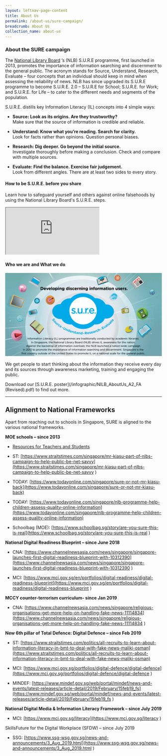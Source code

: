 ```yaml
---
layout: leftnav-page-content
title: About Us
permalink: /about-us/sure-campaign/
breadcrumb: About Us
collection_name: about-us
---
```


### **About the SURE campaign**

The  [National Library Board](http://www.nlb.gov.sg/) ’s (NLB) S.U.R.E programme, first launched in 2013, promotes the importance of information searching and discernment to the general public. The acronym stands for Source, Understand, Research, Evaluate – four concepts that an individual should keep in mind when assessing the reliability of news. NLB has since upgraded its S.U.R.E programme to become S.U.R.E. 2.0 – S.U.R.E for School; S.U.R.E. for Work; and S.U.R.E. for Life – to cater to the different needs and segments of the population.

 S.U.R.E. distills key Information Literacy (IL) concepts into 4 simple ways:

* **Source: Look as its origins. Are they trustworthy?**
  <br>Make sure that the source of information is credible and reliable.</br>
  
* **Understand: Know what you’re reading. Search for clarity.**
  <br>Look for facts rather than opinions. Question personal biases.</br>
  

* **Research: Dig deeper. Go beyond the initial source.**
<br>  Investigate thoroughly before making a conclusion. Check and compare with multiple sources.</br>

  
* **Evaluate: Find the balance. Exercise fair judgement.**
  <br>Look from different angles. There are at least two sides to every story.</br>



#### How to be S.U.R.E. before you share

Learn how to safeguard yourself and others against online falsehoods by using the National Library Board's S.U.R.E. steps. 

<div class="resp-container">
	<iframe class="resp-iframe" src="https://www.youtube.com/embed/JNFnPqTTPIc" gesture="media" allow="encrypted-media" allowfullscreen></iframe>
</div>


#### **Who we are and What we do**

![S.U.R.E. poster for brochure](/images/aboutsureheader-600x318.png)

We get people to start thinking about the information they receive every day and its sources through awareness marketing, training and engaging the public.

Download our [S.U.R.E. poster](/infographic/NILB_AboutUs_A2_FA (Revised).pdf) to find out more.



<hr>

## Alignment to National Frameworks

Apart from reaching out to schools in Singapore,  SURE is aligned to the various national frameworks. 

 

**MOE schools –  since 2013**  

- [Resources for Teachers and  Students](/resources/audience/teachers-and-students/primary-level)
- ST: [https://www.straitstimes.com/singapore/mr-kiasu-part-of-nlbs-campaign-to-help-public-be-net-savvy](https://www.straitstimes.com/singapore/mr-kiasu-part-of-nlbs-campaign-to-help-public-be-net-savvy ) 

- TODAY: [https://www.todayonline.com/singapore/sure-or-not-mr-kiasu-back](https://www.todayonline.com/singapore/sure-or-not-mr-kiasu-back)

- TODAY: [https://www.todayonline.com/singapore/nlb-programme-help-children-assess-quality-online-information](https://www.todayonline.com/singapore/nlb-programme-help-children-assess-quality-online-information)

- Schoolbag (MOE): [https://www.schoolbag.sg/story/are-you-sure-this-is-real](https://www.schoolbag.sg/story/are-you-sure-this-is-real ) 




**National Digital Readiness Blueprint – since June 2018**

- CNA: [https://www.channelnewsasia.com/news/singapore/singapore-launches-first-digital-readiness-blueprint-with-10312390](https://www.channelnewsasia.com/news/singapore/singapore-launches-first-digital-readiness-blueprint-with-10312390  )  

- MCI: [https://www.mci.gov.sg/en/portfolios/digital-readiness/digital-readiness-blueprint](https://www.mci.gov.sg/en/portfolios/digital-readiness/digital-readiness-blueprint ) 






**MCCY counter-terrorism curriculum- since Jan 2019**

- CNA: [https://www.channelnewsasia.com/news/singapore/religious-organisations-get-more-help-on-handling-fake-news-11114834](https://www.channelnewsasia.com/news/singapore/religious-organisations-get-more-help-on-handling-fake-news-11114834 ) 




**New 6th pillar of Total Defence: Digital Defence – since Feb 2019**

- ST: [https://www.straitstimes.com/politics/all-recruits-to-learn-about-information-literacy-in-bmt-to-deal-with-fake-news-maliki-osman](https://www.straitstimes.com/politics/all-recruits-to-learn-about-information-literacy-in-bmt-to-deal-with-fake-news-maliki-osman)

- MCI: [https://www.mci.gov.sg/portfolios/digital-defence/digital-defence](https://www.mci.gov.sg/portfolios/digital-defence/digital-defence ) 

- MINDEF:  [https://www.mindef.gov.sg/web/portal/mindef/news-and-events/latest-releases/article-detail/2019/February/15feb19_fs](https://www.mindef.gov.sg/web/portal/mindef/news-and-events/latest-releases/article-detail/2019/February/15feb19_fs ) 




**National Digital Media & Information Literacy Framework – since July 2019**

- MCI: [https://www.mci.gov.sg/literacy](https://www.mci.gov.sg/literacy ) 




SkillsFuture for the Digital Workplace (SFDW) – since July 2019

- SSG: [https://www.ssg-wsg.gov.sg/news-and-announcements/3_Aug_2019.html](https://www.ssg-wsg.gov.sg/news-and-announcements/3_Aug_2019.html ) 


